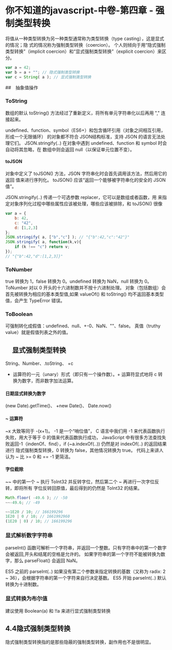 # 你不知道的javascript-中卷-第四章 - 强制类型转换

将值从一种类型转换为另一种类型通常称为类型转换（type casting），这是显式的情况；隐
式的情况称为强制类型转换（coercion）。
个人则倾向于用“隐式强制类型转换”（implicit coercion）和“显式强制类型转换”（explicit coercion）来区分。
``` javascript
var a = 42;
var b = a + ""; // 隐式强制类型转换
var c = String( a ); // 显式强制类型转换
```
##　抽象值操作
### ToString
数组的默认 toString() 方法经过了重新定义，将所有单元字符串化以后再用 "," 连接起来。

undefined、function、symbol（ES6+）和包含循环引用（对象之间相互引用，形成一个无限循环）
的对象都不符合 JSON结构标准，支持 JSON 的语言无法处理它们。
JSON.stringify(..) 在对象中遇到 undefined、function 和 symbol 时会自动将其忽略，在
数组中则会返回 null（以保证单元位置不变）。

#### toJSON
对象中定义了 toJSON() 方法，JSON 字符串化时会首先调用该方法，然后用它的返回
值来进行序列化。
toJSON() 应该“返回一个能够被字符串化的安全的 JSON 值”。

JSON.stringify(..) 传递一个可选参数 replacer，它可以是数组或者函数，用
来指定对象序列化过程中哪些属性应该被处理，哪些应该被排除，和 toJSON() 很像

``` javascript
var a = {
    b: 42,
    c: "42",
    d: [1,2,3]
};
JSON.stringify( a, ["b","c"] ); // "{"b":42,"c":"42"}"
JSON.stringify( a, function(k,v){
    if (k !== "c") return v;
});
// "{"b":42,"d":[1,2,3]}"
```

### ToNumber
true 转换为 1，false 转换为 0。undefined 转换为 NaN，null 转换为 0。
ToNumber 对以 0 开头的十六进制数并不按十六进制处理。
对象（包括数组）会首先被转换为相应的基本类型值,如果 valueOf() 和 toString() 均不返回基本类型值，会产生 TypeError 错误。


### ToBoolean
可强制转化成假值：undefined、null、+-0、NaN、""、false。
真值（truthy value）就是假值列表之外的值。


## 　显式强制类型转换
String、Number、.toString、 +c
+ 运算符的一元（unary）形式（即只有一个操作数）。+ 运算符显式地将 c 转
换为数字，而非数字加法运算。

####  日期显式转换为数字
(new Date).getTime()、  +new Date()、  Date.now()

#### ~ 运算符
~x 大致等同于 -(x+1)。
-1 是一个“哨位值”， C 语言中我们用 -1 来代表函数执行失败，用大于等于 0 的值来代表函数执行成功，
JavaScript 中有很多方法查找失败返回-1（indenOf、find），if (~a.indexOf(..)) 仍然是对 indexOf(..) 的返回结果进行
隐式强制类型转换，0 转换为 false，其他情况转换为 true。
代码上来讲人认为 ~ 比 >= 0 和 == -1 更简洁。

#### 字位截除
~~ 中的第一个 ~ 执行 ToInt32 并反转字位，然后第二个 ~ 再进行一次字位反转，即将所有
字位反转回原值，最后得到的仍然是 ToInt32 的结果。
``` javascript
Math.floor( -49.6 ); // -50
~~-49.6; // -49

~~1E20 / 10; // 166199296
1E20 | 0 / 10; // 1661992960
(1E20 | 0) / 10; // 166199296
```

### 显式解析数字字符串
parseInt() 函数可解析一个字符串，并返回一个整数。只有字符串中的第一个数字会被返回,开头和结尾的空格是允许的。
如果字符串的第一个字符不能被转换为数字，那么 parseFloat() 会返回 NaN。

ES5 之前的 parseInt(..) 如果没有第二个参数来指定转换的基数（又称为 radix: 2 ~ 36），会根据字符串的第一个字符来自行决定基数。
ES5 开始 parseInt(..) 默认转换为十进制数。

### 显式转换为布尔值
建议使用 Boolean(a) 和 !!a 来进行显式强制类型转换


## 4.4隐式强制类型转换
隐式强制类型转换指的是那些隐蔽的强制类型转换，副作用也不是很明显。



